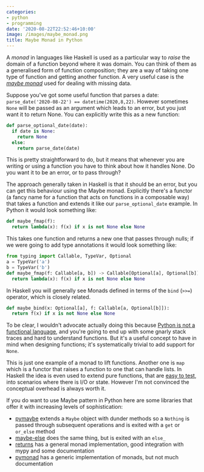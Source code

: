 ```yaml
---
categories:
- python
- programming
date: '2020-08-22T22:52:46+10:00'
image: /images/maybe_monad.png
title: Maybe Monad in Python
---
```


A *monad* in languages like Haskell is used as a particular way to *raise* the domain of a function beyond where it was domain.
You can think of them as a generalised form of function composition; they are a way of taking one type of function and getting another function.
A very useful case is the [*maybe monad*](https://en.wikipedia.org/wiki/Monad_(functional_programming)#An_example:_Maybe) used for dealing with missing data.

Suppose you've got some useful function that parses a date: `parse_date('2020-08-22') == datetime(2020,8,22)`.
However sometimes `None` will be passed as an argument which leads to an error, but you just want it to return None.
You can explicitly write this as a new function:

```python
def parse_optional_date(date):
  if date is None:
    return None
  else:
    return parse_date(date)
```

This is pretty straightforward to do, but it means that whenever you are writing or using a function you have to think about how it handles None.
Do you want it to be an error, or to pass through?

The approach generally taken in Haskell is that it should be an error, but you can get this behaviour using the Maybe monad.
Explicitly there's a functor (a fancy name for a function that acts on functions in a composable way) that takes a function and extends it like our `parse_optional_date` example.
In Python it would look something like:

```python
def maybe_fmap(f):
  return lambda(x): f(x) if x is not None else None
```

This takes one function and returns a new one that passes through nulls; if we were going to add type annotations it would look something like:

```python
from typing import Callable, TypeVar, Optional
a = TypeVar('a')
b = TypeVar('b')
def maybe_fmap(f: Callable[a, b]) -> Callable[Optional[a], Optional[b]]:
  return lambda(x): f(x) if x is not None else None
```

In Haskell you will generally see Monads defined in terms of the `bind` (`>>=`) operator, which is closely related.

```python
def maybe_bind(x: Optional[a], f: Callable[a, Optional[b]]):
  return f(x) if x is not None else None
```

To be clear, I wouldn't advocate actually doing this because [Python is not a functional language](/python-not-functional), and you're going to end up with some gnarly stack traces and hard to understand functions.
But it's a useful concept to have in mind when designing functions; it's systematically trivial to add support for `None`.

This is just one example of a monad to lift functions.
Another one is `map` which is a functor that raises a function to one that can handle lists.
In Haskell the idea is even used to extend pure functions, that are [easy to test](/property-based-testing), into scenarios where there is I/O or state.
However I'm not convinced the conceptual overhead is always worth it.

If you do want to use Maybe pattern in Python here are some libraries that offer it with increasing levels of sophistication:

* [pymaybe](https://github.com/ekampf/pymaybe) extends a `Maybe` object with dunder methods so a `Nothing` is passed through subsequent operations and is exited with a `get` or `or_else` method
* [maybe-else](https://github.com/matthewgdv/maybe) does the same thing, but is exited with an `else_`
* [returns](https://returns.readthedocs.io/en/latest/index.html) has a general monad implementation, good integration with mypy and some documentation
* [pymonad](https://github.com/jasondelaat/pymonad) has a generic implementation of monads, but not much documentation
